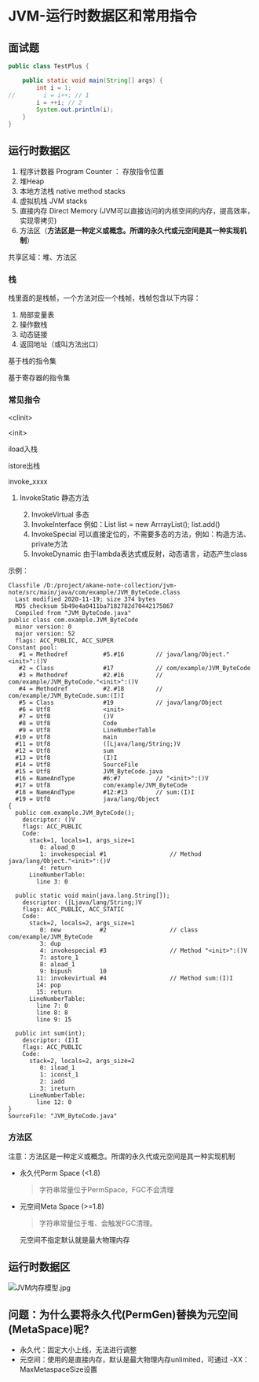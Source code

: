 # JVM-运行时数据区和常用指令



## 面试题

```java
public class TestPlus {

    public static void main(String[] args) {
        int i = 1;
//        i = i++; // 1
        i = ++i; // 2
        System.out.println(i);
    }
}
```



## 运行时数据区

1. 程序计数器 Program Counter ： 存放指令位置
2. 堆Heap
3. 本地方法栈 native method stacks
4. 虚拟机栈 JVM stacks
5. 直接内存 Direct Memory (JVM可以直接访问的内核空间的内存，提高效率，实现零拷贝)
6. 方法区（**方法区是一种定义或概念。所谓的永久代或元空间是其一种实现机制**）

共享区域：堆、方法区



### 栈

栈里面的是栈帧，一个方法对应一个栈帧，栈帧包含以下内容：

1. 局部变量表
2. 操作数栈
3. 动态链接
4. 返回地址（或叫方法出口）



基于栈的指令集

基于寄存器的指令集



### 常见指令

\<clinit\>

\<init\>

iload入栈

istore出栈

invoke_xxxx

1. InvokeStatic 静态方法

 	2. InvokeVirtual 多态
 	3. InvokeInterface  例如：List<String> list = new ArrrayList<String>(); list.add()
 	4. InvokeSpecial 可以直接定位的，不需要多态的方法，例如：构造方法、private方法
 	5. InvokeDynamic 由于lambda表达式或反射，动态语言，动态产生class



示例：

```
Classfile /D:/project/akane-note-collection/jvm-note/src/main/java/com/example/JVM_ByteCode.class
  Last modified 2020-11-19; size 374 bytes
  MD5 checksum 5b49e4a0411ba7182782d70442175867
  Compiled from "JVM_ByteCode.java"
public class com.example.JVM_ByteCode
  minor version: 0
  major version: 52
  flags: ACC_PUBLIC, ACC_SUPER
Constant pool:
   #1 = Methodref          #5.#16         // java/lang/Object."<init>":()V
   #2 = Class              #17            // com/example/JVM_ByteCode
   #3 = Methodref          #2.#16         // com/example/JVM_ByteCode."<init>":()V
   #4 = Methodref          #2.#18         // com/example/JVM_ByteCode.sum:(I)I
   #5 = Class              #19            // java/lang/Object
   #6 = Utf8               <init>
   #7 = Utf8               ()V
   #8 = Utf8               Code
   #9 = Utf8               LineNumberTable
  #10 = Utf8               main
  #11 = Utf8               ([Ljava/lang/String;)V
  #12 = Utf8               sum
  #13 = Utf8               (I)I
  #14 = Utf8               SourceFile
  #15 = Utf8               JVM_ByteCode.java
  #16 = NameAndType        #6:#7          // "<init>":()V
  #17 = Utf8               com/example/JVM_ByteCode
  #18 = NameAndType        #12:#13        // sum:(I)I
  #19 = Utf8               java/lang/Object
{
  public com.example.JVM_ByteCode();
    descriptor: ()V
    flags: ACC_PUBLIC
    Code:
      stack=1, locals=1, args_size=1
         0: aload_0
         1: invokespecial #1                  // Method java/lang/Object."<init>":()V
         4: return
      LineNumberTable:
        line 3: 0

  public static void main(java.lang.String[]);
    descriptor: ([Ljava/lang/String;)V
    flags: ACC_PUBLIC, ACC_STATIC
    Code:
      stack=2, locals=2, args_size=1
         0: new           #2                  // class com/example/JVM_ByteCode
         3: dup
         4: invokespecial #3                  // Method "<init>":()V
         7: astore_1
         8: aload_1
         9: bipush        10
        11: invokevirtual #4                  // Method sum:(I)I
        14: pop
        15: return
      LineNumberTable:
        line 7: 0
        line 8: 8
        line 9: 15

  public int sum(int);
    descriptor: (I)I
    flags: ACC_PUBLIC
    Code:
      stack=2, locals=2, args_size=2
         0: iload_1
         1: iconst_1
         2: iadd
         3: ireturn
      LineNumberTable:
        line 12: 0
}
SourceFile: "JVM_ByteCode.java"

```





### 方法区

注意：方法区是一种定义或概念。所谓的永久代或元空间是其一种实现机制

- 永久代Perm Space (<1.8) 

  > 字符串常量位于PermSpace，FGC不会清理

- 元空间Meta Space (>=1.8)

  > 字符串常量位于堆、会触发FGC清理。
  
  元空间不指定默认就是最大物理内存



## 运行时数据区

![JVM内存模型.jpg](images/JVM内存模型.jpg)



## 问题：为什么要将永久代(PermGen)替换为元空间(MetaSpace)呢?

- 永久代：固定⼤⼩上线，⽆法进⾏调整
- 元空间：使⽤的是直接内存，默认是最大物理内存unlimited，可通过 -XX： MaxMetaspaceSize设置